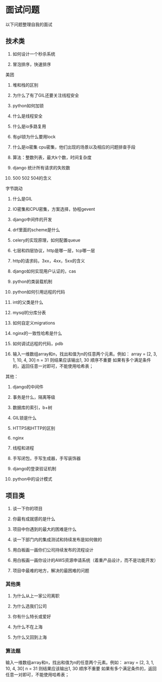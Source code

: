 # 面试问题

以下问题整理自我的面试

## 技术类

1. 如何设计一个秒杀系统

2. 冒泡排序，快速排序

美团

1. 堆和栈的区别

2. 为什么了有了GIL还要关注线程安全

3. python如何加锁

4. 什么是线程安全

5. 什么是io多路复用

6. 有gil锁为什么要用lock

7. 什么是io密集 cpu密集，他们出现的场景以及相应的问题排查手段

8. 算法：整数列表，最大k个数，时间复杂度

9. django 统计所有请求的失败数

10. 500 502 504的含义

字节跳动

1. 什么是GIL

2. IO密集和CPU密集，方案选择，协程gevent

3. django中间件的开发

4. drf里面的scheme是什么

5. celery的实现原理，如何配置queue

6. 七层和四层协议，http是哪一层，tcp哪一层

7. http的请求码，3xx，4xx，5xx的含义

8. django如何实现用户认证的，cas

9. python的类装载机制

10. python如何引用远程的代码

11. int的父类是什么

12. mysql的分库分表

13. 如何自定义migrations

14. nginx的一致性哈希是什么

15. 如何调试远程的代码，pdb

16. 输入一维数组array和n，找出和值为n的任意两个元素。例如：
array = [2, 3, 1, 10, 4, 30] n = 31
则结果应该输出1, 30 顺序不重要
如果有多个满足条件的，返回任意一对即可，不能使用哈希表；

其他：

1. django的中间件

2. 事务是什么，隔离等级

3. 数据库的索引，b+树

4. GIL锁是什么

5. HTTPS和HTTP的区别

6. nginx

7. 线程和进程

8. 手写闭包，手写生成器，手写装饰器

9. django的登录验证机制

10. python中的设计模式

## 项目类

1. 谈一下你的项目

2. 你最有成就感的是什么

3. 项目中你遇到的最大的困难是什么

4. 谈一下部门内的集成测试和持续发布是如何做的

5. 用白板画一画你们公司持续发布的流程设计

6. 用白板画一画你设计的AWS资源申请系统（着重产品设计，而不是功能开发）

7. 项目中最难的地方，解决的最困难的问题

### 其他类

1. 为什么从上一家公司离职

2. 为什么选我们公司

3. 你有什么特长或爱好

4. 为什么不在上海

5. 为什么又回到上海

### 算法题

输入一维数组array和n，找出和值为n的任意两个元素。例如：
array = [2, 3, 1, 10, 4, 30] n = 31
则结果应该输出1, 30 顺序不重要
如果有多个满足条件的，返回任意一对即可，不能使用哈希表；

